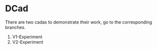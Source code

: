 # DCad

There are two cadas to demonstrate their work, go to the corresponding branches.

1. V1-Experiment
2. V2-Experiment
